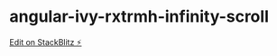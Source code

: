 # angular-ivy-rxtrmh-infinity-scroll

[Edit on StackBlitz ⚡️](https://stackblitz.com/edit/angular-ivy-rxtrmh-infinity-scroll)